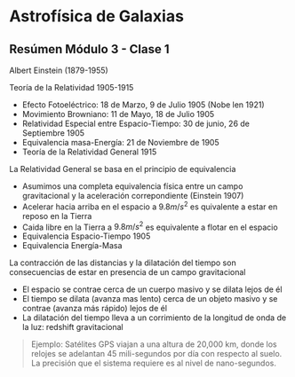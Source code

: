 # Astrofísica de Galaxias

## Resúmen Módulo 3 - Clase 1

Albert Einstein (1879-1955)

Teoría de la Relatividad 1905-1915

- Efecto Fotoeléctrico: 18 de Marzo, 9 de Julio 1905 (Nobe len 1921)
- Movimiento Browniano: 11 de Mayo, 18 de Julio 1905
- Relatividad Especial entre Espacio-Tiempo: 30 de junio, 26 de Septiembre 1905
- Equivalencia masa-Energía: 21 de Noviembre de 1905
- Teoría de la Relatividad General 1915

La Relatividad General se basa en el principio de equivalencia

- Asumimos una completa equivalencia física entre un campo gravitacional y la aceleración correpondiente (Einstein 1907)
- Acelerar hacia arriba en el espacio a $9.8m/s^2$ es quivalente a estar en reposo en la Tierra
- Caida libre en la Tierra a $9.8m/s^2$ es equivalente a flotar en el espacio
- Equivalencia Espacio-Tiempo 1905
- Equivalencia Energía-Masa

La contracción de las distancias y la dilatación  del tiempo son consecuencias de estar en presencia de un campo gravitacional

- El espacio se contrae cerca de un cuerpo masivo y se dilata lejos de él
- El tiempo se dilata (avanza mas lento) cerca de un objeto masivo y se contrae (avanza más rápido) lejos de él
- La dilatación del tiempo lleva a un corrimiento de la longitud de onda de la luz: redshift gravitacional

> Ejemplo: Satélites GPS viajan a una altura de 20,000 km, donde los relojes se adelantan
45 mili-segundos por día con respecto al suelo. La precisión que el sistema
requiere es al nivel de nano-segundos.





